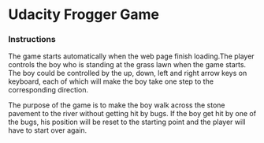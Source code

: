 Udacity Frogger Game
===============================

### Instructions


The game starts automatically when the web page finish loading.The player controls the boy who is standing
at the grass lawn when the game starts. The boy could be controlled by the up, down, left and right arrow
keys on keyboard, each of which will make the boy take one step to the corresponding direction.

The purpose of the game is to make the boy walk across the stone pavement to the river without getting hit by bugs.
If the boy get hit by one of the bugs, his position will be reset to the starting point and the player will have to start
over again.


